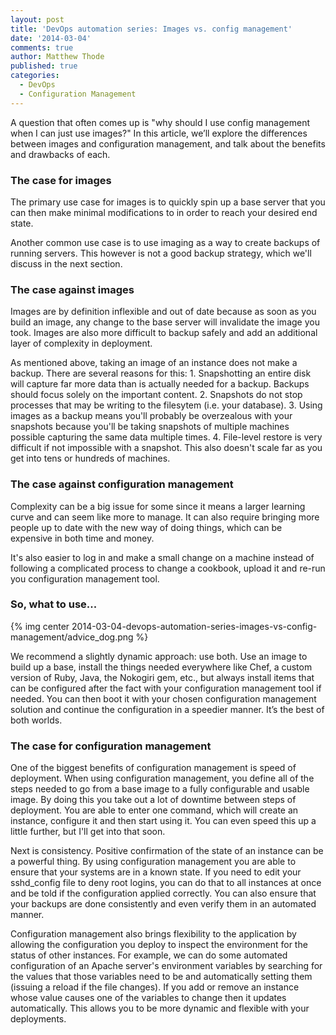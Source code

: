 ```yaml
---
layout: post
title: 'DevOps automation series: Images vs. config management'
date: '2014-03-04'
comments: true
author: Matthew Thode
published: true
categories:
  - DevOps
  - Configuration Management
---
```



A question that often comes up is "why should I use config management when I
can just use images?" In this article, we’ll explore the differences between
images and configuration management, and talk about the benefits and drawbacks
of each.

<!-- more -->

### The case for images

The primary use case for images is to quickly spin up a base server that you
can then make minimal modifications to in order to reach your desired end state.

Another common use case is to use imaging as a way to create backups of
running servers. This however is not a good backup strategy, which we'll
discuss in the next section.

### The case against images

Images are by definition inflexible and out of date because as soon as you
build an image, any change to the base server will invalidate the image you
took. Images are also more difficult to backup safely and add an additional
layer of complexity in deployment.

As mentioned above, taking an image of an instance does not make a backup.
There are several reasons for this: 1. Snapshotting an entire disk will
capture far more data than is actually needed for a backup. Backups should
focus solely on the important content. 2. Snapshots do not stop processes
that may be writing to the filesytem (i.e. your database). 3. Using images as
a backup means you'll probably be overzealous with your snapshots because
you'll be taking snapshots of multiple machines possible capturing the same
data multiple times. 4. File-level restore is very difficult if not impossible
with a snapshot. This also doesn't scale far as you get into tens or hundreds
of machines.

### The case against configuration management

Complexity can be a big issue for some since it means a larger learning curve
and can seem like more to manage. It can also require bringing more people up
to date with the new way of doing things, which can be expensive in both time
and money.

It's also easier to log in and make a small change on a machine instead of
following a complicated process to change a cookbook, upload it and re-run
you configuration management tool.


### So, what to use...

{% img center 2014-03-04-devops-automation-series-images-vs-config-management/advice_dog.png %}

We recommend a slightly dynamic approach: use both. Use an image to build up a
base, install the things needed everywhere like Chef, a custom version of
Ruby, Java, the Nokogiri gem, etc., but always install items that can be
configured after the fact with your configuration management tool if needed.
You can then boot it with your chosen configuration management solution and
continue the configuration in a speedier manner. It’s the best of both worlds.


### The case for configuration management

One of the biggest benefits of configuration management is speed of deployment.
When using configuration management, you define all of the steps needed to go
from a base image to a fully configurable and usable image. By doing this you
take out a lot of downtime between steps of deployment. You are able to enter
one command, which will create an instance, configure it and then start using
it. You can even speed this up a little further, but I'll get into that soon.

Next is consistency. Positive confirmation of the state of an instance can be
a powerful thing. By using configuration management you are able to ensure
that your systems are in a known state. If you need to edit your sshd_config
file to deny root logins, you can do that to all instances at once and be told
if the configuration applied correctly. You can also ensure that your backups
are done consistently and even verify them in an automated manner.

Configuration management also brings flexibility to the application by
allowing the configuration you deploy to inspect the environment for the
status of other instances. For example, we can do some automated configuration
of an Apache server's environment variables by searching for the values that
those variables need to be and automatically setting them (issuing a reload if
the file changes). If you add or remove an instance whose value causes one of
the variables to change then it updates automatically. This allows you to be
more dynamic and flexible with your deployments.

